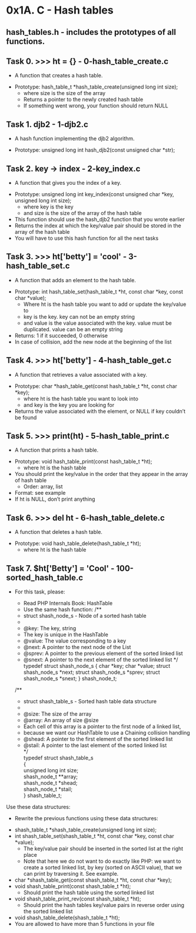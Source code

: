 # 0x1A. C - Hash tables  

## hash_tables.h - includes the prototypes of all functions.

## Task 0. >>> ht = {}  - 0-hash_table_create.c
- A function that creates a hash table.  
+ Prototype: hash_table_t *hash_table_create(unsigned long int size);  
	+ where size is the size of the array  
	+ Returns a pointer to the newly created hash table  
	+ If something went wrong, your function should return NULL  

## Task 1. djb2  - 1-djb2.c  
- A hash function implementing the djb2 algorithm.  
+ Prototype: unsigned long int hash_djb2(const unsigned char *str);  

## Task 2. key -> index  - 2-key_index.c  
- A function that gives you the index of a key.  
+ Prototype: unsigned long int key_index(const unsigned char *key, unsigned long int size);  
	+ where key is the key  
	+ and size is the size of the array of the hash table  
+ This function should use the hash_djb2 function that you wrote earlier  
+ Returns the index at which the key/value pair should be stored in the array of the hash table  
+ You will have to use this hash function for all the next tasks  

## Task 3. >>> ht['betty'] = 'cool' - 3-hash_table_set.c  
- A function that adds an element to the hash table.  
+ Prototype: int hash_table_set(hash_table_t *ht, const char *key, const char *value);  
	+ Where ht is the hash table you want to add or update the key/value to  
	+ key is the key. key can not be an empty string  
	+ and value is the value associated with the key. value must be duplicated. value can be an empty string  
+ Returns: 1 if it succeeded, 0 otherwise  
+ In case of collision, add the new node at the beginning of the list  

## Task 4. >>> ht['betty'] - 4-hash_table_get.c  
- A function that retrieves a value associated with a key.  
+ Prototype: char *hash_table_get(const hash_table_t *ht, const char *key);  
	+ where ht is the hash table you want to look into  
	+ and key is the key you are looking for  
+ Returns the value associated with the element, or NULL if key couldn’t be found  

## Task 5. >>> print(ht)  - 5-hash_table_print.c  
- A function that prints a hash table.  
+ Prototype: void hash_table_print(const hash_table_t *ht);  
	+ where ht is the hash table  
+ You should print the key/value in the order that they appear in the array of hash table  
	+ Order: array, list  
+ Format: see example  
+ If ht is NULL, don’t print anything  

## Task 6. >>> del ht - 6-hash_table_delete.c  
- A function that deletes a hash table.  
+ Prototype: void hash_table_delete(hash_table_t *ht);  
	+ where ht is the hash table  

## Task 7. $ht['Betty'] = 'Cool'  - 100-sorted_hash_table.c  
- For this task, please:  
	- Read PHP Internals Book: HashTable  
	- Use the same hash function:
	/**
	 * struct shash_node_s - Node of a sorted hash table
	 *
	 * @key: The key, string
	 * The key is unique in the HashTable
	 * @value: The value corresponding to a key
	 * @next: A pointer to the next node of the List
	 * @sprev: A pointer to the previous element of the sorted linked list
	 * @snext: A pointer to the next element of the sorted linked list
	 */
	typedef struct shash_node_s
	{
		 char *key;
		 char *value;
		 struct shash_node_s *next;
		 struct shash_node_s *sprev;
		 struct shash_node_s *snext;
	} shash_node_t;

	/**
	 * struct shash_table_s - Sorted hash table data structure
	 *  
	 * @size: The size of the array  
	 * @array: An array of size @size  
	 * Each cell of this array is a pointer to the first node of a linked list,  
	 * because we want our HashTable to use a Chaining collision handling  
	 * @shead: A pointer to the first element of the sorted linked list  
	 * @stail: A pointer to the last element of the sorted linked list  
	 */  
	typedef struct shash_table_s  
	{  
		 unsigned long int size;  
		 shash_node_t **array;  
		 shash_node_t *shead;  
		 shash_node_t *stail;  
	} shash_table_t;  

Use these data structures:  
- Rewrite the previous functions using these data structures:  
+ shash_table_t *shash_table_create(unsigned long int size);  
+ int shash_table_set(shash_table_t *ht, const char *key, const char *value);  
	+ The key/value pair should be inserted in the sorted list at the right place  
	+ Note that here we do not want to do exactly like PHP: we want to create a sorted linked list, by key (sorted on ASCII value), that we can print by traversing it. See example.  
+ char *shash_table_get(const shash_table_t *ht, const char *key);  
+ void shash_table_print(const shash_table_t *ht);  
	+ Should print the hash table using the sorted linked list  
+ void shash_table_print_rev(const shash_table_t *ht);  
	+ Should print the hash tables key/value pairs in reverse order using the sorted linked list  
+ void shash_table_delete(shash_table_t *ht);  
+ You are allowed to have more than 5 functions in your file  
